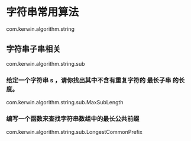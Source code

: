 # 字符串常用算法
com.kerwin.algorithm.string
## 字符串子串相关
com.kerwin.algorithm.string.sub
### 给定一个字符串 s ，请你找出其中不含有重复字符的 最长子串 的长度。
com.kerwin.algorithm.string.sub.MaxSubLength
### 编写一个函数来查找字符串数组中的最长公共前缀
com.kerwin.algorithm.string.sub.LongestCommonPrefix
